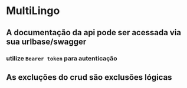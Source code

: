 # MultiLingo

## A documentação da api pode ser acessada via sua urlbase/swagger
### utilize `Bearer token` para autenticação

## As excluções do crud são exclusões lógicas
